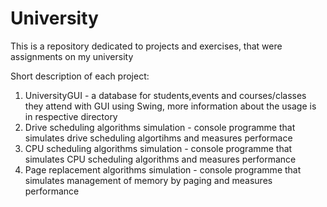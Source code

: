 # University
This is a repository dedicated to projects and exercises, that were assignments on my university 

Short description of each project:

1. UniversityGUI - a database for students,events and courses/classes they attend with GUI using Swing, more information about the usage is in respective directory
2. Drive scheduling algorithms simulation - console programme that simulates drive scheduling algortihms and measures performace
3. CPU scheduling algorithms simulation - console programme that simulates CPU scheduling algorithms and measures performance
4. Page replacement algorithms simulation - console programme that simulates management of memory by paging and measures performance
